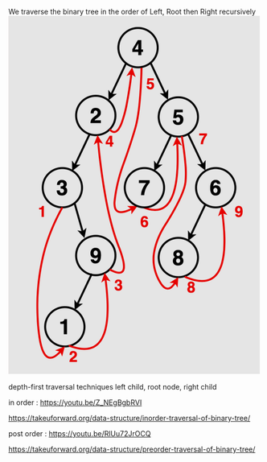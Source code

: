 We traverse the binary tree in the order of Left, Root then Right recursively 
![alt text](image.png)

 depth-first traversal techniques 
 left child, root node, right child

 in order : https://youtu.be/Z_NEgBgbRVI 

 https://takeuforward.org/data-structure/inorder-traversal-of-binary-tree/

 post order  : https://youtu.be/RlUu72JrOCQ

 https://takeuforward.org/data-structure/preorder-traversal-of-binary-tree/ 